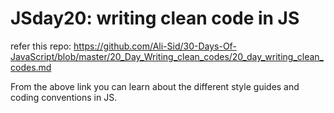 # JSday20: writing clean code in JS

refer this repo:
https://github.com/Ali-Sid/30-Days-Of-JavaScript/blob/master/20_Day_Writing_clean_codes/20_day_writing_clean_codes.md

From the above link you can learn about the different style guides and coding conventions in JS.
